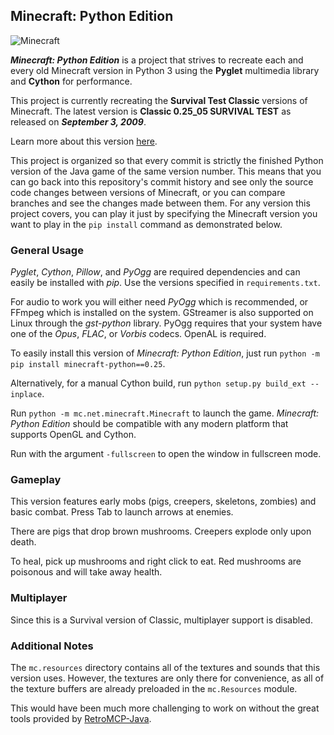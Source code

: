 ## Minecraft: Python Edition

![Minecraft](/screenshot.png?raw=true)

_**Minecraft: Python Edition**_ is a project that strives to recreate each and every old Minecraft version in Python 3 using the **Pyglet** multimedia library and **Cython** for performance.

This project is currently recreating the **Survival Test Classic** versions of Minecraft. The latest version is **Classic 0.25_05 SURVIVAL TEST** as released on _**September 3, 2009**_.

Learn more about this version [here](https://minecraft.fandom.com/wiki/Java_Edition_Classic_0.25_05_SURVIVAL_TEST).

This project is organized so that every commit is strictly the finished Python version of the Java game of the same version number.
This means that you can go back into this repository's commit history and see only the source code changes between versions of Minecraft,
or you can compare branches and see the changes made between them. For any version this project covers,
you can play it just by specifying the Minecraft version you want to play in the `pip install` command as demonstrated below.

### General Usage

*Pyglet*, *Cython*, *Pillow*, and *PyOgg* are required dependencies and can easily be installed with *pip*. Use the versions specified in `requirements.txt`.

For audio to work you will either need *PyOgg* which is recommended, or FFmpeg which is installed on the system.
GStreamer is also supported on Linux through the *gst-python* library. PyOgg requires that your system have one of the *Opus*, *FLAC*, or *Vorbis* codecs. OpenAL is required.

To easily install this version of *Minecraft: Python Edition*, just run `python -m pip install minecraft-python==0.25`.

Alternatively, for a manual Cython build, run `python setup.py build_ext --inplace`.

Run `python -m mc.net.minecraft.Minecraft` to launch the game. *Minecraft: Python Edition* should be compatible with any modern platform that supports OpenGL and Cython.

Run with the argument `-fullscreen` to open the window in fullscreen mode.

### Gameplay

This version features early mobs (pigs, creepers, skeletons, zombies) and basic combat. Press Tab to launch arrows at enemies.

There are pigs that drop brown mushrooms. Creepers explode only upon death.

To heal, pick up mushrooms and right click to eat. Red mushrooms are poisonous and will take away health.

### Multiplayer

Since this is a Survival version of Classic, multiplayer support is disabled.

### Additional Notes

The `mc.resources` directory contains all of the textures and sounds that this version uses. However,
the textures are only there for convenience, as all of the texture buffers are already preloaded
in the `mc.Resources` module.

This would have been much more challenging to work on without the great tools provided by [RetroMCP-Java](https://github.com/MCPHackers/RetroMCP-Java).
